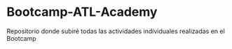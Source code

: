 # Bootcamp-ATL-Academy
Repositorio donde subiré todas las actividades individuales realizadas en el Bootcamp
